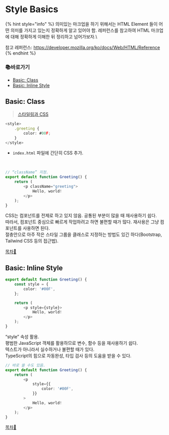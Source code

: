 # Style Basics

{% hint style="info" %}
의미있는 마크업을 하기 위해서는 HTML Element 들이 어떤 의미를 가지고 있는지 정확하게 알고 있어야 함. 레퍼런스를 참고하여 HTML 마크업에 대해 정확하게 이해한 뒤 정리하고 넘어가보자.\

참고 레퍼런스: <https://developer.mozilla.org/ko/docs/Web/HTML/Reference>
{% endhint %}

### 📚바로가기

- [Basic: Class](2.-style-basics.md#basic:_class)
- [Basic: Inline Style](2.-style-basics.md#basic:_inline_style)

## Basic: Class

> [스타일링과 CSS](https://ko.reactjs.org/docs/faq-styling.html)

```typescript
<style>
    .greeting {
        color: #00F;
    }
</style>
```

- `index.html` 파일에 간단히 CSS 추가.
</br>

```typescript
// “className” 지정.
export default function Greeting() {
    return (
        <p className="greeting">
            Hello, world!
        </p>
    );
}
```

CSS는 컴포넌트를 전제로 하고 있지 않음. 공통된 부분이 많을 때 재사용하기 쉽다.\
따라서, 컴포넌트 중심으로 빠르게 작업하려고 하면 불편할 때가 많다. 재사용은 그냥 컴포넌트를 사용하면 된다.\
절충안으로 아주 작은 스타일 그룹을 클래스로 지정하는 방법도 있긴 하다(Bootstrap, Tailwind CSS 등의 접근법).

[목차🔺](2.-style-basics.md#undefined)

## Basic: Inline Style

```typescript
export default function Greeting() {
    const style = {
        color: '#00F',
    };

    return (
        <p style={style}>
            Hello, world!
        </p>
    );
}
```

“style” 속성 활용. \
평범한 JavaScript 객체를 활용하므로 변수, 함수 등을 재사용하기 쉽다. \
텍스트가 아니라서 실수하거나 불편할 때가 있다.\
TypeScript의 힘으로 자동완성, 타입 검사 등의 도움을 받을 수 있다.
</br>

```typescript
// 바로 쓸 수도 있음.
export default function Greeting() {
    return (
        <p
            style={{
                color: '#00F',
            }}
        >
            Hello, world!
        </p>
    );
}
```

[목차🔺](2.-style-basics.md#undefined)
